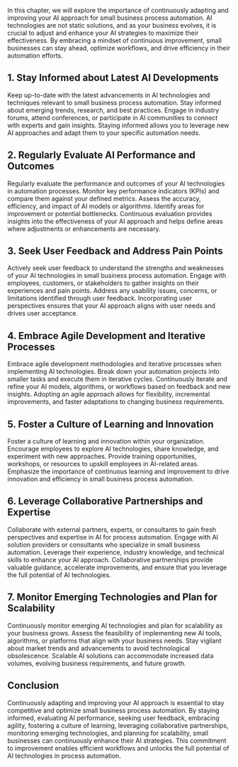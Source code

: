 
In this chapter, we will explore the importance of continuously adapting and improving your AI approach for small business process automation. AI technologies are not static solutions, and as your business evolves, it is crucial to adjust and enhance your AI strategies to maximize their effectiveness. By embracing a mindset of continuous improvement, small businesses can stay ahead, optimize workflows, and drive efficiency in their automation efforts.

**1. Stay Informed about Latest AI Developments**
-------------------------------------------------

Keep up-to-date with the latest advancements in AI technologies and techniques relevant to small business process automation. Stay informed about emerging trends, research, and best practices. Engage in industry forums, attend conferences, or participate in AI communities to connect with experts and gain insights. Staying informed allows you to leverage new AI approaches and adapt them to your specific automation needs.

**2. Regularly Evaluate AI Performance and Outcomes**
-----------------------------------------------------

Regularly evaluate the performance and outcomes of your AI technologies in automation processes. Monitor key performance indicators (KPIs) and compare them against your defined metrics. Assess the accuracy, efficiency, and impact of AI models or algorithms. Identify areas for improvement or potential bottlenecks. Continuous evaluation provides insights into the effectiveness of your AI approach and helps define areas where adjustments or enhancements are necessary.

**3. Seek User Feedback and Address Pain Points**
-------------------------------------------------

Actively seek user feedback to understand the strengths and weaknesses of your AI technologies in small business process automation. Engage with employees, customers, or stakeholders to gather insights on their experiences and pain points. Address any usability issues, concerns, or limitations identified through user feedback. Incorporating user perspectives ensures that your AI approach aligns with user needs and drives user acceptance.

**4. Embrace Agile Development and Iterative Processes**
--------------------------------------------------------

Embrace agile development methodologies and iterative processes when implementing AI technologies. Break down your automation projects into smaller tasks and execute them in iterative cycles. Continuously iterate and refine your AI models, algorithms, or workflows based on feedback and new insights. Adopting an agile approach allows for flexibility, incremental improvements, and faster adaptations to changing business requirements.

**5. Foster a Culture of Learning and Innovation**
--------------------------------------------------

Foster a culture of learning and innovation within your organization. Encourage employees to explore AI technologies, share knowledge, and experiment with new approaches. Provide training opportunities, workshops, or resources to upskill employees in AI-related areas. Emphasize the importance of continuous learning and improvement to drive innovation and efficiency in small business process automation.

**6. Leverage Collaborative Partnerships and Expertise**
--------------------------------------------------------

Collaborate with external partners, experts, or consultants to gain fresh perspectives and expertise in AI for process automation. Engage with AI solution providers or consultants who specialize in small business automation. Leverage their experience, industry knowledge, and technical skills to enhance your AI approach. Collaborative partnerships provide valuable guidance, accelerate improvements, and ensure that you leverage the full potential of AI technologies.

**7. Monitor Emerging Technologies and Plan for Scalability**
-------------------------------------------------------------

Continuously monitor emerging AI technologies and plan for scalability as your business grows. Assess the feasibility of implementing new AI tools, algorithms, or platforms that align with your business needs. Stay vigilant about market trends and advancements to avoid technological obsolescence. Scalable AI solutions can accommodate increased data volumes, evolving business requirements, and future growth.

**Conclusion**
--------------

Continuously adapting and improving your AI approach is essential to stay competitive and optimize small business process automation. By staying informed, evaluating AI performance, seeking user feedback, embracing agility, fostering a culture of learning, leveraging collaborative partnerships, monitoring emerging technologies, and planning for scalability, small businesses can continuously enhance their AI strategies. This commitment to improvement enables efficient workflows and unlocks the full potential of AI technologies in process automation.
